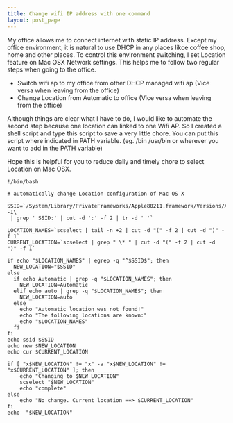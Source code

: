 ```yaml
---
title: Change wifi IP address with one command
layout: post_page
---
```


My office allows me to connect internet with static IP address. Except my office environment, it is natural to use DHCP in any places likce coffee shop, home and other places. To control this environment switching, I set Location feature on Mac OSX Network settings. This helps me to follow two regular steps when going to the office. 
* Switch wifi ap to my office  from other DHCP managed wifi ap (Vice versa when leaving from the office)
* Change Location from Automatic to office (Vice versa when leaving from the office)

Although things are clear what I have to do, I would like to automate the second step because one location can linked to one Wifi AP. So I created a shell script and type this script to save a very little chore. You can put this script where indicated in PATH variable. (eg. /bin /usr/bin or wherever you want to add in the PATH variable)


Hope this is helpful for you to reduce daily and timely chore to select Location on Mac OSX.

```
!/bin/bash

# automatically change Location configuration of Mac OS X 

SSID=`/System/Library/PrivateFrameworks/Apple80211.framework/Versions/A/Resources/airport -I\
 | grep ' SSID:' | cut -d ':' -f 2 | tr -d ' '`

LOCATION_NAMES=`scselect | tail -n +2 | cut -d "(" -f 2 | cut -d ")" -f 1`
CURRENT_LOCATION=`scselect | grep " \* " | cut -d "(" -f 2 | cut -d ")" -f 1`

if echo "$LOCATION_NAMES" | egrep -q "^$SSID$"; then
  NEW_LOCATION="$SSID"
else
  if echo Automatic | grep -q "$LOCATION_NAMES"; then
    NEW_LOCATION=Automatic
  elif echo auto | grep -q "$LOCATION_NAMES"; then
    NEW_LOCATION=auto
  else
    echo "Automatic location was not found!"
    echo "The following locations are known:"
    echo "$LOCATION_NAMES"
  fi
fi
echo ssid $SSID
echo new $NEW_LOCATION
echo cur $CURRENT_LOCATION

if [ "x$NEW_LOCATION" != "x" -a "x$NEW_LOCATION" != "x$CURRENT_LOCATION" ]; then
    echo "Changing to $NEW_LOCATION"
    scselect "$NEW_LOCATION"
    echo "complete"
else
    echo "No change. Current location ==> $CURRENT_LOCATION"
fi
echo  "$NEW_LOCATION"

```